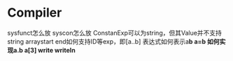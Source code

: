 # Compiler
sysfunct怎么放
syscon怎么放
ConstanExp可以为string，但其Value并不支持string
arraystart end如何支持ID等exp，即[a..b]
表达式如何表示a<b  a>b  a=b
如何实现a.b a[3]
write writeln
